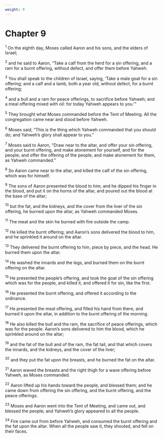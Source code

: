 ```yaml
---
weight: 9
---
```


# Chapter 9

<sup>1</sup> On the eighth day, Moses called Aaron and his sons, and the elders of Israel; 

<sup>2</sup> and he said to Aaron, “Take a calf from the herd for a sin offering, and a ram for a burnt offering, without defect, and offer them before Yahweh. 

<sup>3</sup> You shall speak to the children of Israel, saying, ‘Take a male goat for a sin offering; and a calf and a lamb, both a year old, without defect, for a burnt offering; 

<sup>4</sup> and a bull and a ram for peace offerings, to sacrifice before Yahweh; and a meal offering mixed with oil: for today Yahweh appears to you.’” 

<sup>5</sup> They brought what Moses commanded before the Tent of Meeting. All the congregation came near and stood before Yahweh. 

<sup>6</sup> Moses said, “This is the thing which Yahweh commanded that you should do; and Yahweh’s glory shall appear to you.” 

<sup>7</sup> Moses said to Aaron, “Draw near to the altar, and offer your sin offering, and your burnt offering, and make atonement for yourself, and for the people; and offer the offering of the people, and make atonement for them, as Yahweh commanded.” 

<sup>8</sup> So Aaron came near to the altar, and killed the calf of the sin offering, which was for himself. 

<sup>9</sup> The sons of Aaron presented the blood to him; and he dipped his finger in the blood, and put it on the horns of the altar, and poured out the blood at the base of the altar; 

<sup>10</sup> but the fat, and the kidneys, and the cover from the liver of the sin offering, he burned upon the altar, as Yahweh commanded Moses. 

<sup>11</sup> The meat and the skin he burned with fire outside the camp. 

<sup>12</sup> He killed the burnt offering; and Aaron’s sons delivered the blood to him, and he sprinkled it around on the altar. 

<sup>13</sup> They delivered the burnt offering to him, piece by piece, and the head. He burned them upon the altar. 

<sup>14</sup> He washed the innards and the legs, and burned them on the burnt offering on the altar. 

<sup>15</sup> He presented the people’s offering, and took the goat of the sin offering which was for the people, and killed it, and offered it for sin, like the first. 

<sup>16</sup> He presented the burnt offering, and offered it according to the ordinance. 

<sup>17</sup> He presented the meal offering, and filled his hand from there, and burned it upon the altar, in addition to the burnt offering of the morning. 

<sup>18</sup> He also killed the bull and the ram, the sacrifice of peace offerings, which was for the people. Aaron’s sons delivered to him the blood, which he sprinkled around on the altar; 

<sup>19</sup> and the fat of the bull and of the ram, the fat tail, and that which covers the innards, and the kidneys, and the cover of the liver; 

<sup>20</sup> and they put the fat upon the breasts, and he burned the fat on the altar. 

<sup>21</sup> Aaron waved the breasts and the right thigh for a wave offering before Yahweh, as Moses commanded. 

<sup>22</sup> Aaron lifted up his hands toward the people, and blessed them; and he came down from offering the sin offering, and the burnt offering, and the peace offerings. 

<sup>23</sup> Moses and Aaron went into the Tent of Meeting, and came out, and blessed the people; and Yahweh’s glory appeared to all the people. 

<sup>24</sup> Fire came out from before Yahweh, and consumed the burnt offering and the fat upon the altar. When all the people saw it, they shouted, and fell on their faces. 


